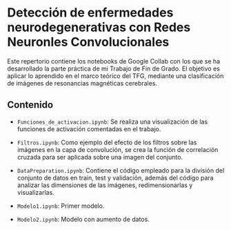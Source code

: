 # Detección de enfermedades neurodegenerativas con Redes Neuronles Convolucionales

Este repertorio contiene los notebooks de Google Collab con los que se ha desarrollado la parte práctica
de mi Trabajo de Fin de Grado. El objetivo es aplicar lo aprendido en el marco teórico del TFG, mediante
una clasificación de imágenes de resonancias magnéticas cerebrales.

## Contenido
- `Funciones_de_activacion.ipynb`: Se realiza una visualización de las funciones de activación comentadas en el trabajo.
  
- `Filtros.ipynb`: Como ejemplo del efecto de los filtros sobre las imágenes en la capa de convolución, se crea la función de correlación cruzada para ser aplicada sobre una imagen del conjunto.
  
- `DataPreparation.ipynb`: Contiene el código empleado para la división del conjunto de datos en train, test y validación, 
además del código para analizar las dimensiones de las imágenes, redimensionarlas y visualizarlas.

- `Modelo1.ipynb`: Primer modelo.

- `Modelo2.ipynb`: Modelo con aumento de datos.
